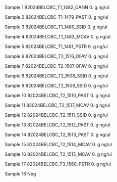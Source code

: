 Sample 1
82024BELCBC_T1_1482_OANN
	0. g
	ng/ul

Sample 2
82024BELCBC_T1_1479_PAST
	0. g
	ng/ul

Sample 3
82024BELCBC_T1_1480_SSID
	0. g
	ng/ul

Sample 4
82024BELCBC_T1_1483_MCAV
	0. g
	ng/ul

Sample 5
82024BELCBC_T1_1481_PSTR
	0. g
	ng/ul

Sample 6
82024BELCBC_T2_1516_OFAV
	0. g
	ng/ul

Sample 7
82024BELCBC_T2_1507_OFAV
	0. g
	ng/ul

Sample 8
82024BELCBC_T2_1508_SSID
	0. g
	ng/ul

Sample 9
82024BELCBC_T2_1509_SSID
	0. g
	ng/ul

Sample 10
82024BELCBC_T2_1510_PAST
	0. g
	ng/ul

Sample 11
82024BELCBC_T2_1517_MCAV
	0. g
	ng/ul

Sample 12
82024BELCBC_T2_1511_SSID
	0. g
	ng/ul

Sample 13
82024BELCBC_T2_1512_PAST
	0. g
	ng/ul

Sample 14
82024BELCBC_T2_1513_PAST
	0. g
	ng/ul

Sample 15
82024BELCBC_T2_1514_MCAV
	0. g
	ng/ul

Sample 16
82024BELCBC_T2_1515_MCAV
	0. g
	ng/ul

Sample 17
82024BELCBC_T3_1560_PSTR
	0. g
	ng/ul

Sample 18
Neg

